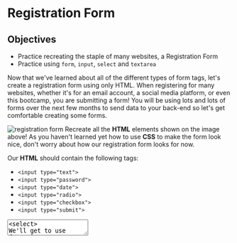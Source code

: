 # Registration Form

## Objectives
- Practice recreating the staple of many websites, a Registration Form
- Practice using `form`, `input`, ``select`` and `textarea`

Now that we've learned about all of the different types of form tags, let's create a registration form using only HTML. When registering for many websites, whether it's for an email account, a social media platform, or even this bootcamp, you are submitting a form! You will be using lots and lots of forms over the next few months to send data to your back-end so let's get comfortable creating some forms.

![registration form](https://s3.us-east-1.amazonaws.com/General_V88/boomyeah2015/codingdojo/curriculum/content/chapter/1615732679__registration-edit3.png "registration form")
Recreate all the **HTML** elements shown on the image above! As you haven't learned yet how to use **CSS** to make the form look nice, don't worry about how our registration form looks for now.

Our **HTML** should contain the following tags:

- `<input type="text">`
- `<input type="password">`
- `<input type="date">`
- `<input type="radio">`
- `<input type="checkbox">`
- `<input type="submit">`
<textarea>
<select>
We'll get to use forms in one way or another in many later assignments during the bootcamp so don't feel the need to memorize all of the different form tags and attributes today. We can always come back to this chapter for reference!

Important: don't worry too much about making the form look identical to the image. We will be learning about how exactly to do that tomorrow. For today, it's good enough that the form has all the inputs it needs.